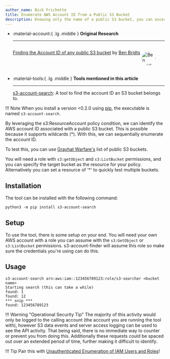 ```yaml
---
author_name: Nick Frichette
title: Enumerate AWS Account ID from a Public S3 Bucket
description: Knowing only the name of a public S3 bucket, you can ascertain the account ID it resides in.
---
```


<div class="grid cards" markdown>

-   :material-account:{ .lg .middle } __Original Research__

    ---

    <aside style="display:flex">
    <p><a href="https://cloudar.be/awsblog/finding-the-account-id-of-any-public-s3-bucket/">Finding the Account ID of any public S3 bucket</a> by <a href="https://twitter.com/benbridts">Ben Bridts</a></p>
    <p><img src="https://pbs.twimg.com/profile_images/1153675351119343616/YZ1At6W7_400x400.jpg" alt="Ben Bridts" style="width:44px;height:44px;margin:5px;border-radius:100%;max-width:unset"></img></p>
    </aside>

-   :material-tools:{ .lg .middle } __Tools mentioned in this article__

    ---

    [s3-account-search](https://github.com/WeAreCloudar/s3-account-search): A tool to find the account ID an S3 bucket belongs to.

</div>

!!! Note
    When you install a version <0.2.0 using [pip](https://pip.pypa.io/en/stable/), the executable is named `s3-account-search`.

By leveraging the s3:ResourceAccount policy condition, we can identify the AWS account ID associated with a public S3 bucket. This is possible because it supports wildcards (*). With this, we can sequentially enumerate the account ID.

To test this, you can use [Grayhat Warfare's](https://buckets.grayhatwarfare.com/random/buckets) list of public S3 buckets.

You will need a role with `s3:getObject` and `s3:ListBucket` permissions, and you can specify the target bucket as the resource for your policy. Alternatively you can set a resource of '*' to quickly test multiple buckets.

## Installation

The tool can be installed with the following command:

```
python3 -m pip install s3-account-search
```

## Setup

To use the tool, there is some setup on your end. You will need your own AWS account with a role you can assume with the `s3:GetObject` or `s3:ListBucket` permissions. s3-account-finder will assume this role so make sure the credentials you're using can do this.

## Usage

```
s3-account-search arn:aws:iam::123456789123:role/s3-searcher <bucket name>
Starting search (this can take a while)
found: 1
found: 12
*** snip ***
found: 123456789123
```

!!! Warning  "Operational Security Tip"
    The majority of this activity would only be logged to the calling account (the account you are running the tool with), however S3 data events and server access logging can be used to see the API activity. That being said, there is no immediate way to counter or prevent you from doing this. Additionally these requests could be spaced out over an extended period of time, further making it difficult to identify.

!!! Tip
    Pair this with [Unauthenticated Enumeration of IAM Users and Roles](/aws/enumeration/enum_iam_user_role/)!
